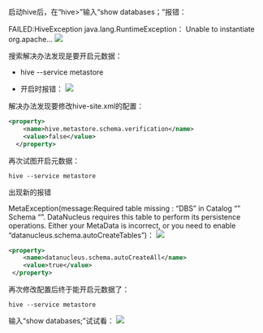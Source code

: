 启动hive后，在“hive>”输入“show databases；”报错：

FAILED:HiveException java.lang.RuntimeException： Unable to instantiate org.apache...
![](https://img-blog.csdnimg.cn/bc40b69bf9af40f0956a459a5ebac3fb.png)

搜索解决办法发现是要开启元数据：

- hive --service metastore 

* 开启时报错：
![](https://img-blog.csdnimg.cn/e9563fedd4014c18a5228358b04a7478.png)

解决办法发现要修改hive-site.xml的配置：

```xml
<property>
    <name>hive.metastore.schema.verification</name>
    <value>false</value>
  </property>
```
再次试图开启元数据：
```shell
hive --service metastore 
```
出现新的报错

MetaException(message:Required table missing : “DBS” in Catalog “” Schema “”. DataNucleus requires this table to perform its persistence operations. Either your MetaData is incorrect, or you need to enable “datanucleus.schema.autoCreateTables”)：
![](https://img-blog.csdnimg.cn/6c9a47cb36404e1f9637a992fd40bf15.png)
```xml
<property>
    <name>datanucleus.schema.autoCreateAll</name>
    <value>true</value>
 </property>
 ```
 再次修改配置后终于能开启元数据了：
```shell
hive --service metastore 
```
输入“show databases;”试试看：
![](https://img-blog.csdnimg.cn/07e82770381a410a88153ae864626ecd.png)